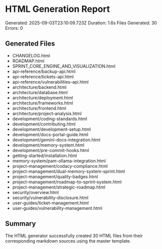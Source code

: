 # HTML Generation Report

Generated: 2025-09-03T23:10:09.723Z
Duration: 1.6s
Files Generated: 30
Errors: 0

## Generated Files

- CHANGELOG.html
- ROADMAP.html
- SPRINT_CORE_ENGINE_AND_VISUALIZATION.html
- api-reference/backup-api.html
- api-reference/tickets-api.html
- api-reference/vulnerabilities-api.html
- architecture/backend.html
- architecture/database.html
- architecture/deployment.html
- architecture/frameworks.html
- architecture/frontend.html
- architecture/project-analysis.html
- development/coding-standards.html
- development/contributing.html
- development/development-setup.html
- development/docs-portal-guide.html
- development/gemini-docs-integration.html
- development/memory-system.html
- development/pre-commit-hooks.html
- getting-started/installation.html
- memory-system/pam-ollama-integration.html
- project-management/codacy-compliance.html
- project-management/dual-memory-system-sprint.html
- project-management/quality-badges.html
- project-management/roadmap-to-sprint-system.html
- project-management/strategic-roadmap.html
- security/overview.html
- security/vulnerability-disclosure.html
- user-guides/ticket-management.html
- user-guides/vulnerability-management.html

## Summary

The HTML generator successfully created 30 HTML files from their corresponding markdown sources using the master template.
